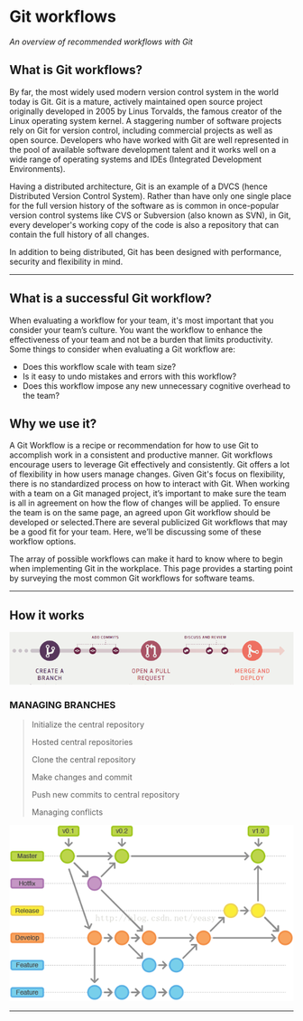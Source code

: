 # Git workflows

*An overview of recommended workflows with Git*


## What is Git workflows?

By far, the most widely used modern version control system in the world today is Git. Git is a mature, actively maintained open source project originally developed in 2005 by Linus Torvalds, the famous creator of the Linux operating system kernel. A staggering number of software projects rely on Git for version control, including commercial projects as well as open source. Developers who have worked with Git are well represented in the pool of available software development talent and it works well on a wide range of operating systems and IDEs (Integrated Development Environments).


Having a distributed architecture, Git is an example of a DVCS (hence Distributed Version Control System). Rather than have only one single place for the full version history of the software as is common in once-popular version control systems like CVS or Subversion (also known as SVN), in Git, every developer's working copy of the code is also a repository that can contain the full history of all changes.


In addition to being distributed, Git has been designed with performance, security and flexibility in mind.

----------------------------------------

## What is a successful Git workflow? 
When evaluating a workflow for your team, it's most important that you consider your team’s culture. You want the workflow to enhance the effectiveness of your team and not be a burden that limits productivity. Some things to consider when evaluating a Git workflow are:
- Does this workflow scale with team size?
- Is it easy to undo mistakes and errors with this workflow?
- Does this workflow impose any new unnecessary cognitive overhead to the team?

## Why we use it?

A Git Workflow is a recipe or recommendation for how to use Git to accomplish work in a consistent and productive manner. Git workflows encourage users to leverage Git effectively and consistently. Git offers a lot of flexibility in how users manage changes. Given Git's focus on flexibility, there is no standardized process on how to interact with Git. When working with a team on a Git managed project, it’s important to make sure the team is all in agreement on how the flow of changes will be applied. To ensure the team is on the same page, an agreed upon Git workflow should be developed or selected.There are several publicized Git workflows that may be a good fit for your team. Here, we’ll be discussing some of these workflow options.

The array of possible workflows can make it hard to know where to begin when implementing Git in the workplace. This page provides a starting point by surveying the most common Git workflows for software teams.


----------------------------------------

## How it works

![image](https://raw.githubusercontent.com/lin233/Markdown/master/1.png)
### MANAGING BRANCHES

> Initialize the central repository
>
> Hosted central repositories
>
> Clone the central repository
>
> Make changes and commit
>
> Push new commits to central repository
>
> Managing conflicts
>


![image](https://raw.githubusercontent.com/lin233/Markdown/master/2.png)



------------------------------
